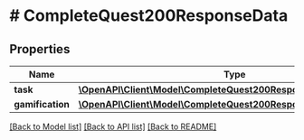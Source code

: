 # # CompleteQuest200ResponseData

## Properties

Name | Type | Description | Notes
------------ | ------------- | ------------- | -------------
**task** | [**\OpenAPI\Client\Model\CompleteQuest200ResponseDataTask**](CompleteQuest200ResponseDataTask.md) |  | [optional]
**gamification** | [**\OpenAPI\Client\Model\CompleteQuest200ResponseDataGamification**](CompleteQuest200ResponseDataGamification.md) |  | [optional]

[[Back to Model list]](../../README.md#models) [[Back to API list]](../../README.md#endpoints) [[Back to README]](../../README.md)
